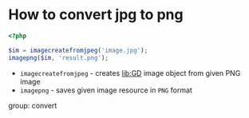 # How to convert jpg to png

```php
<?php

$im = imagecreatefromjpeg('image.jpg');
imagepng($im, 'result.png');
```

- `imagecreatefromjpeg` - creates [lib:GD](https://onelinerhub.com/php-gd/how-to-install-gd-for-php-on-ubuntu-ubuntuversion) image object from given PNG image
- `imagepng` - saves given image resource in `PNG` format

group: convert


